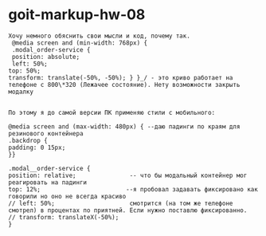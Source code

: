 # goit-markup-hw-08

    Хочу немного обяснить свои мысли и код, почему так. 
     @media screen and (min-width: 768px) { 
     .modal_order-service { 
     position: absolute; 
     left: 50%;
    top: 50%; 
    transform: translate(-50%, -50%); } }_/ - это криво работает на телефоне с 800\*320 (Лежачее состояние). Нету возможности закрыть модалку
                                                

    По этому я до самой версии ПК применяю стили с мобильного:

    @media screen and (max-width: 480px) { --даю падинги по краям для резинового контейнера
    .backdrop {
    padding: 0 15px;
    }}

    .modal__order-service {
    position: relative;               -- что бы модальный контейнер мог реагировать на падинги
    top: 12%;                        --я пробовал задавать фиксировано как говорили но оно не всегда красиво
    // left: 50%;                     смотрится (на том же телефоне смотрел) в процентах по приятней. Если нужно поставлю фиксированно.
    // transform: translateX(-50%);
    }
